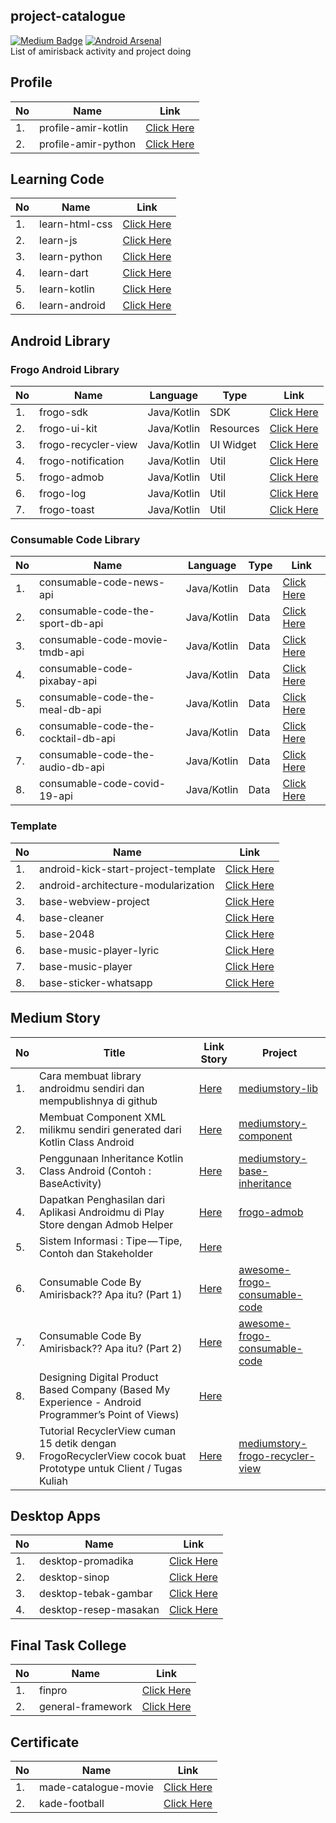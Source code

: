 ## project-catalogue
[![Medium Badge](https://img.shields.io/badge/-faisalamircs-black?style=flat-square&logo=Medium&logoColor=white&link=https://medium.com/@fiqryq)](https://medium.com/@faisalamircs)
[![Android Arsenal](https://img.shields.io/badge/Android%20Arsenal-amirisback-brightgreen.svg?style=flat-square)](https://android-arsenal.com/user/amirisback) <br>
List of amirisback activity and project doing

## Profile
| No  | Name                   | Link                                                            |
| --- | ---------------------- | --------------------------------------------------------------- |
| 1.  | profile-amir-kotlin    | [Click Here](https://github.com/amirisback/profile-amir-kotlin) |
| 2.  | profile-amir-python    | [Click Here](https://github.com/amirisback/profile-amir-python) |

## Learning Code
| No  | Name                | Link                                                                 |
| --- | ------------------- | -------------------------------------------------------------------- |
| 1.  | learn-html-css      | [Click Here](https://github.com/amirisback/learn-html-css)           |
| 2.  | learn-js            | [Click Here](https://github.com/amirisback/learn-js)                 |
| 3.  | learn-python        | [Click Here](https://github.com/amirisback/learn-python)             |
| 4.  | learn-dart          | [Click Here](https://github.com/amirisback/learn-dart)               |
| 5.  | learn-kotlin        | [Click Here](https://github.com/amirisback/learn-kotlin)             |
| 6.  | learn-android       | [Click Here](https://github.com/amirisback/learn-android-playground) |

## Android Library

### Frogo Android Library
| No  | Name                | Language    | Type      | Link                                                            |
| --- | ------------------- | ----------- | --------- | --------------------------------------------------------------- |
| 1.  | frogo-sdk           | Java/Kotlin | SDK       | [Click Here](https://github.com/amirisback/frogo-sdk)           |
| 2.  | frogo-ui-kit        | Java/Kotlin | Resources | [Click Here](https://github.com/amirisback/frogo-ui-kit)        |
| 3.  | frogo-recycler-view | Java/Kotlin | UI Widget | [Click Here](https://github.com/amirisback/frogo-recycler-view) |
| 4.  | frogo-notification  | Java/Kotlin | Util      | [Click Here](https://github.com/amirisback/frogo-notification)  |
| 5.  | frogo-admob         | Java/Kotlin | Util      | [Click Here](https://github.com/amirisback/frogo-admob-helper)  |
| 6.  | frogo-log           | Java/Kotlin | Util      | [Click Here](https://github.com/amirisback/frogo-log)           |
| 7.  | frogo-toast         | Java/Kotlin | Util      | [Click Here](https://github.com/amirisback/frogo-toast)         |

### Consumable Code Library
| No  | Name                                | Language    | Type | Link                                                                            |
| --- | ----------------------------------- | ----------- | ---- | ------------------------------------------------------------------------------- |
| 1.  | consumable-code-news-api            | Java/Kotlin | Data | [Click Here](https://github.com/amirisback/consumable-code-news-api)            |
| 2.  | consumable-code-the-sport-db-api    | Java/Kotlin | Data | [Click Here](https://github.com/amirisback/consumable-code-the-sport-db-api)    |
| 3.  | consumable-code-movie-tmdb-api      | Java/Kotlin | Data | [Click Here](https://github.com/amirisback/consumable-code-movie-tmdb-api)      |
| 4.  | consumable-code-pixabay-api         | Java/Kotlin | Data | [Click Here](https://github.com/amirisback/consumable-code-pixabay-api)         |
| 5.  | consumable-code-the-meal-db-api     | Java/Kotlin | Data | [Click Here](https://github.com/amirisback/consumable-code-the-meal-db-api)     |
| 6.  | consumable-code-the-cocktail-db-api | Java/Kotlin | Data | [Click Here](https://github.com/amirisback/consumable-code-the-cocktail-db-api) |
| 7.  | consumable-code-the-audio-db-api    | Java/Kotlin | Data | [Click Here](https://github.com/amirisback/consumable-code-the-audio-db-api)    |
| 8.  | consumable-code-covid-19-api        | Java/Kotlin | Data | [Click Here](https://github.com/amirisback/consumable-code-covid-19-api)        |

### Template
| No  | Name                                | Link                                                                            |
| --- | ----------------------------------- | ------------------------------------------------------------------------------- |
| 1.  | android-kick-start-project-template | [Click Here](https://github.com/amirisback/android-kick-start-project-template) |
| 2.  | android-architecture-modularization | [Click Here](https://github.com/amirisback/android-architecture-modularization) |
| 3.  | base-webview-project                | [Click Here](https://github.com/amirisback/base-webview-project)                |
| 4.  | base-cleaner                        | [Click Here](https://github.com/amirisback/base-cleaner)                        |
| 5.  | base-2048                           | [Click Here](https://github.com/amirisback/base-2048)                           |
| 6.  | base-music-player-lyric             | [Click Here](https://github.com/amirisback/base-music-player-lyric)             |
| 7.  | base-music-player                   | [Click Here](https://github.com/amirisback/base-music-player)                   |
| 8.  | base-sticker-whatsapp               | [Click Here](https://github.com/amirisback/base-sticker-whatsapp)               |

## Medium Story
| No  | Title                                | Link Story       | Project      |
| --- | ------------------------------------ | ---------------- | -------------|
| 1.  | Cara membuat library androidmu sendiri dan mempublishnya di github | [Here](https://faisalamircs.medium.com/cara-membuat-library-androidmu-sendiri-dan-mempublishnya-di-github-38fe042035ef) | [mediumstory-lib](https://github.com/amirisback/mediumstory-lib) |
| 2.  | Membuat Component XML milikmu sendiri generated dari Kotlin Class Android | [Here](https://faisalamircs.medium.com/membuat-component-xml-milikmu-sendiri-generated-dari-kotlin-class-android-bc1a37a46814) | [mediumstory-component](https://github.com/amirisback/mediumstory-component) |
| 3.  | Penggunaan Inheritance Kotlin Class Android (Contoh : BaseActivity) | [Here](https://faisalamircs.medium.com/penggunaan-inheritance-kotlin-class-android-contoh-baseactivity-a103b44c00e4) | [mediumstory-base-inheritance](https://github.com/amirisback/mediumstory-base-inheritance) |
| 4.  | Dapatkan Penghasilan dari Aplikasi Androidmu di Play Store dengan Admob Helper | [Here](https://faisalamircs.medium.com/dapatkan-penghasilan-dari-aplikasi-androidmu-di-play-store-dengan-admob-helper-f21288de5071) | [frogo-admob](https://github.com/amirisback/frogo-admob) |
| 5.  | Sistem Informasi : Tipe — Tipe, Contoh dan Stakeholder | [Here](https://faisalamircs.medium.com/sistem-informasi-tipe-tipe-contoh-dan-stakeholder-5126a8d297f) |  |
| 6.  | Consumable Code By Amirisback?? Apa itu? (Part 1) | [Here](https://faisalamircs.medium.com/consumable-code-by-amirisback-apa-itu-part-1-188627d559c0) | [awesome-frogo-consumable-code](https://github.com/amirisback/awesome-frogo-consumable-code) |
| 7.  | Consumable Code By Amirisback?? Apa itu? (Part 2) | [Here](https://faisalamircs.medium.com/consumable-code-by-amirisback-apa-itu-part-2-7d95b258c7a5) | [awesome-frogo-consumable-code](https://github.com/amirisback/awesome-frogo-consumable-code) |
| 8.  | Designing Digital Product Based Company (Based My Experience - Android Programmer’s Point of Views) | [Here](https://faisalamircs.medium.com/designing-digital-product-based-company-based-my-experience-android-programmers-point-of-views-390acf9c4efb) | |
| 9.  | Tutorial RecyclerView cuman 15 detik dengan FrogoRecyclerView cocok buat Prototype untuk Client / Tugas Kuliah | [Here](https://faisalamircs.medium.com/tutorial-recyclerview-cuman-15-detik-dengan-frogorecyclerview-cocok-buat-prototype-untuk-client-ad03b1af907e) | [mediumstory-frogo-recycler-view](https://github.com/amirisback/mediumstory-frogo-recycler-view) |

## Desktop Apps
| No  | Name                    | Link                                                               |
| --- | ----------------------- | ------------------------------------------------------------------ |
| 1.  | desktop-promadika       | [Click Here](https://github.com/amirisback/desktop-promadika)      |
| 2.  | desktop-sinop           | [Click Here](https://github.com/amirisback/desktop-sinop)          |
| 3.  | desktop-tebak-gambar    | [Click Here](https://github.com/amirisback/desktop-tebak-gambar)   |
| 4.  | desktop-resep-masakan   | [Click Here](https://github.com/amirisback/desktop-resep-masakan)  |

## Final Task College
| No  | Name                | Link                                                               |
| --- | ------------------- | ------------------------------------------------------------------ |
| 1.  | finpro              | [Click Here](https://github.com/amirisback/Finpro-PA-D3IF-Telkom)  |
| 2.  | general-framework   | [Click Here](https://github.com/amirisback/general-framework)      |

## Certificate
| No  | Name                 | Link                                                               |
| --- | -------------------- | ------------------------------------------------------------------ |
| 1.  | made-catalogue-movie | [Click Here](https://github.com/amirisback/made-catalogue-movie)   |
| 2.  | kade-football        | [Click Here](https://github.com/amirisback/kade-football)          |
